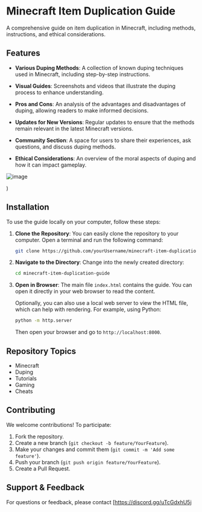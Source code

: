 # Minecraft Item Duplication Guide

A comprehensive guide on item duplication in Minecraft, including methods, instructions, and ethical considerations.

## Features

- **Various Duping Methods**: A collection of known duping techniques used in Minecraft, including step-by-step instructions.
  
- **Visual Guides**: Screenshots and videos that illustrate the duping process to enhance understanding.

- **Pros and Cons**: An analysis of the advantages and disadvantages of duping, allowing readers to make informed decisions.

- **Updates for New Versions**: Regular updates to ensure that the methods remain relevant in the latest Minecraft versions.

- **Community Section**: A space for users to share their experiences, ask questions, and discuss duping methods.

- **Ethical Considerations**: An overview of the moral aspects of duping and how it can impact gameplay.

![image](https://github.com/user-attachments/assets/fb032896-8e96-4a15-a01d-f951f63edd24)

)

## Installation

To use the guide locally on your computer, follow these steps:

1. **Clone the Repository**: You can easily clone the repository to your computer. Open a terminal and run the following command:

    ```bash
    git clone https://github.com/yourUsername/minecraft-item-duplication-guide.git
    ```

2. **Navigate to the Directory**: Change into the newly created directory:

    ```bash
    cd minecraft-item-duplication-guide
    ```

3. **Open in Browser**: The main file `index.html` contains the guide. You can open it directly in your web browser to read the content.

   Optionally, you can also use a local web server to view the HTML file, which can help with rendering. For example, using Python:

    ```bash
    python -m http.server
    ```

   Then open your browser and go to `http://localhost:8000`.

## Repository Topics

- Minecraft
- Duping
- Tutorials
- Gaming
- Cheats

## Contributing

We welcome contributions! To participate:

1. Fork the repository.
2. Create a new branch (`git checkout -b feature/YourFeature`).
3. Make your changes and commit them (`git commit -m 'Add some feature'`).
4. Push your branch (`git push origin feature/YourFeature`).
5. Create a Pull Request.

## Support & Feedback

For questions or feedback, please contact [https://discord.gg/uTcGdxhU5j

